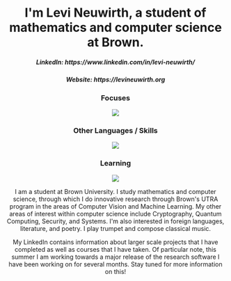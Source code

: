 <h1 align="center">I'm Levi Neuwirth, a student of mathematics and computer science at Brown.
<h5 align="center">LinkedIn: https://www.linkedin.com/in/levi-neuwirth/ </h5>
<h5 align="center">Website: https://levineuwirth.org </h5>
<h3 align="center">Focuses </h3>
<p align="center">
  <a href="https://skillicons.dev">
    <img src="https://skillicons.dev/icons?i=c,cpp,go,linux,rust,py" />
  </a>
</p>
<h3 align="center">Other Languages / Skills </h3>
<p align="center">
  <a href="https://skillicons.dev">
    <img src="https://skillicons.dev/icons?i=arch,cmake,cs,docker,emacs,html,java,latex,matlab,md,pytorch,tensorflow,unity" />
  </a>
</p>
<h3 align="center">Learning </h3>
<p align="center">
  <a href="https://skillicons.dev">
    <img src="https://skillicons.dev/icons?i=css,fortran,kotlin,octave" />
  </a>
<p align="center">
    I am a student at Brown University. I study mathematics and computer science, through which I do innovative research through Brown's UTRA program in the areas of Computer Vision and Machine Learning. My other areas of interest within computer science include Cryptography, Quantum Computing, Security, and Systems. I'm also interested in foreign languages, literature, and poetry. I play trumpet and compose classical music.
    </p>
<p align="center">
   My LinkedIn contains information about larger scale projects that I have completed as well as courses that I have taken. Of particular note, this summer I am working towards a major release of the research software I have been working on for several months. Stay tuned for more information on this!
    </p>
